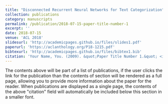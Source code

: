 ```yaml
---
title: "Disconnected Recurrent Neural Networks for Text Categorization"
collection: publications
category: manuscripts
permalink: /publication/2018-07-15-paper-title-number-1
excerpt: ''
date: 2018-07-15
venue: 'ACL 2018'
slidesurl: 'http://academicpages.github.io/files/slides1.pdf'
paperurl: 'https://aclanthology.org/P18-1215.pdf'
bibtexurl: 'http://academicpages.github.io/files/bibtex1.bib'
citation: 'Your Name, You. (2009). &quot;Paper Title Number 1.&quot; <i>Journal 1</i>. 1(1).'
---
```

The contents above will be part of a list of publications, if the user clicks the link for the publication than the contents of section will be rendered as a full page, allowing you to provide more information about the paper for the reader. When publications are displayed as a single page, the contents of the above "citation" field will automatically be included below this section in a smaller font.
